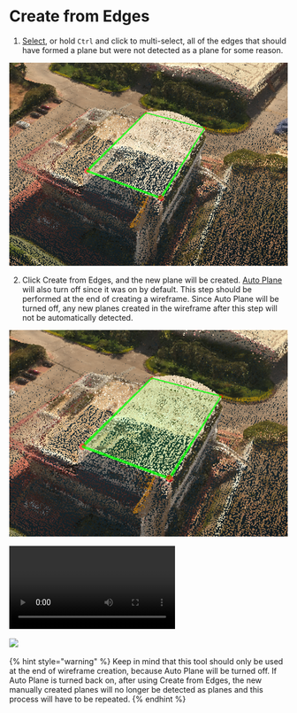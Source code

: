 # Create from Edges

1. [Select](../../basic-function/select.md), or hold `Ctrl` and click to multi-select, all of the edges that should have formed a plane but were not detected as a plane for some reason.

![](../../.gitbook/assets/createfromedges1.png)

2. Click Create from Edges, and the new plane will be created. [Auto Plane](../../advanced-function/auto-plane.md) will also turn off since it was on by default. This step should be performed at the end of creating a wireframe. Since Auto Plane will be turned off, any new planes created in the wireframe after this step will not be automatically detected.

![](../../.gitbook/assets/createfromedges2.png)

![](../../.gitbook/assets/create-from-edges.mp4)

![](../../.gitbook/assets/create-from-edges_proj18520_11_7_18.gif)

{% hint style="warning" %}
Keep in mind that this tool should only be used at the end of wireframe creation, because Auto Plane will be turned off. If Auto Plane is turned back on, after using Create from Edges, the new manually created planes will no longer be detected as planes and this process will have to be repeated.
{% endhint %}

